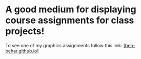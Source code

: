 # A good medium for displaying course assignments for class projects!
To see one of my graphics assignments follow this link: [[ben-behar.github.io]](http://ben-behar.github.io/)

